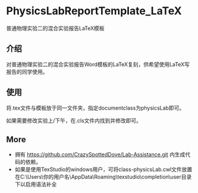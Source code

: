 # PhysicsLabReportTemplate_LaTeX
普通物理实验二的混合实验报告LaTeX模板
## 介绍
对普通物理实验二的混合实验报告Word模板的LaTeX复刻，供希望使用LaTeX写报告的同学使用。
## 使用
将.tex文件与模板放于同一文件夹，指定documentclass为physicsLab即可。

如果需要修改实验上/下午，在.cls文件内找到并修改即可。
## More
* 拥有 https://github.com/CrazySpottedDove/Lab-Assistance.git 内生成代码的依赖。
* 如果是使用TexStudio的windows用户，可将class-physicsLab.cwl文件放置在C:\Users\你的用户名\AppData\Roaming\texstudio\completion\user目录下以启用语法补全